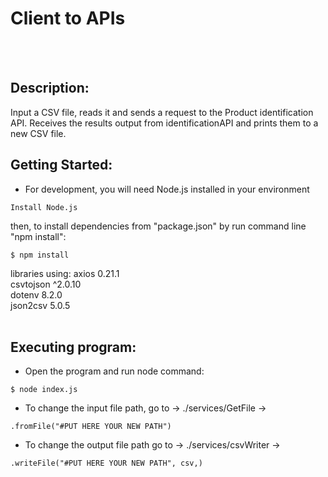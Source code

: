 # Client to APIs
<br /> <br /> 
## Description:

Input a CSV file, reads it and sends a request to the Product identification API.
Receives the results output from identificationAPI and prints them to a new CSV file.


## Getting Started: <br /> 


* For development, you will need Node.js installed in your environment 

```
Install Node.js

```
   then, to install dependencies from "package.json" by run command line "npm install":
```
$ npm install 

```
 
libraries using: 
    axios 0.21.1<br /> 
    csvtojson ^2.0.10<br /> 
    dotenv 8.2.0<br /> 
    json2csv 5.0.5<br /> <br /> 



## Executing program:

* Open the program and run node command:
```
$ node index.js

```
* To change the input file path, go to -> ./services/GetFile ->
```
.fromFile("#PUT HERE YOUR NEW PATH")

```
* To change the output file path go to -> ./services/csvWriter -> 
```
.writeFile("#PUT HERE YOUR NEW PATH", csv,) 

```
